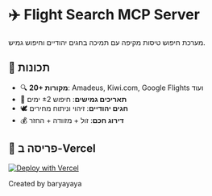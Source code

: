 # ✈️ Flight Search MCP Server

מערכת חיפוש טיסות מקיפה עם תמיכה בחגים יהודיים וחיפוש גמיש.

## 🌟 תכונות

- 🔍 **20+ מקורות**: Amadeus, Kiwi.com, Google Flights ועוד
- 📅 **תאריכים גמישים**: חיפוש ±2 ימים  
- 🕊️ **חגים יהודיים**: זיהוי וניתוח מחירים
- 💰 **דירוג חכם**: זול + מזוודה + החזר

## 🚀 פריסה ב-Vercel

[![Deploy with Vercel](https://vercel.com/button)](https://vercel.com/new/clone?repository-url=https://github.com/baryayaya/flight-search-mcp)

Created by baryayaya
